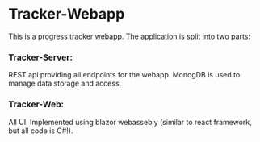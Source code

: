 # Tracker-Webapp

This is a progress tracker webapp.
The application is split into two parts:

### Tracker-Server:
REST api providing all endpoints for the webapp. MonogDB is used to manage data storage and access.
### Tracker-Web:
All UI. Implemented using blazor webassebly (similar to react framework, but all code is C#!).
